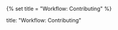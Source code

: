 {% set title = "Workflow: Contributing" %}

<frontmatter>
  title: "Workflow: Contributing"
</frontmatter>

<include src="CONTRIBUTING.md" omitFrontmatter />